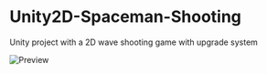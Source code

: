 # Unity2D-Spaceman-Shooting

Unity project with a 2D wave shooting game with upgrade system 


![Preview](https://imgur.com/0goJJ0W)
